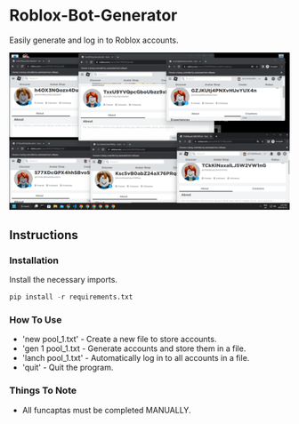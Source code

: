 # Roblox-Bot-Generator

Easily generate and log in to Roblox accounts.

![roblox_accounts.png](README.assets/roblox_accounts.png)

## Instructions

### Installation

Install the necessary imports.

```python
pip install -r requirements.txt
```

### How To Use

* 'new pool_1.txt'   - Create a new file to store accounts.
* 'gen 1 pool_1.txt  - Generate accounts and store them in a file.
* 'lanch pool_1.txt' - Automatically log in to all accounts in a file.
* 'quit'             - Quit the program.

### Things To Note

* All funcaptas must be completed MANUALLY.
